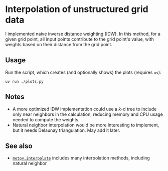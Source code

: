 # Interpolation of unstructured grid data

I implemented naive inverse distance weighting (IDW).
In this method, for a given grid point,
all input points contribute to the grid point's value,
with weights based on their distance from the grid point.

## Usage

Run the script, which creates (and optionally shows) the plots (requires `uv`):

```
uv run ./plots.py
```

## Notes

- A more optimized IDW implementation could use a _k_-d tree
  to include only near neighbors in the calculation,
  reducing memory and CPU usage needed to compute the weights.
- Natural neighbor interpolation would be more interesting to implement,
  but it needs Delaunay triangulation.
  May add it later.

## See also

- [`metpy.interpolate`](https://unidata.github.io/MetPy/v1.7/api/generated/metpy.interpolate.html)
  includes many interpolation methods, including natural neighbor
